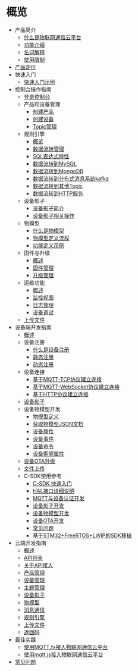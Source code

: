 # 概览
* 产品简介
  * [什么是物联网通信云平台](iot/uiot-core/product_introduction/what_is_iotcore)
  * [功能介绍](iot/uiot-core/product_introduction/function_introduction)
  * [名词解释](iot/uiot-core/product_introduction/terms)
  * [使用限制](iot/uiot-core/product_introduction/limitation)
* [产品定价](iot/uiot-core/pricing)
* 快速入门
  * [快速入门示例](iot/uiot-core/quick_start/scenario_description)
* 控制台操作指南
  * [登录控制台](iot/uiot-core/console_guide/chek_in)
  * 产品和设备管理
    * [创建产品](iot/uiot-core/console_guide/product_device/create_products)
    * [创建设备](iot/uiot-core/console_guide/product_device/create_devcies)
    * [Topic管理](iot/uiot-core/console_guide/product_device/topic)
  * 规则引擎
    * [概览](iot/uiot-core/console_guide/ruleengine/what_is_ruleegngine)
    * [数据流转管理](iot/uiot-core/console_guide/ruleengine/data_forwarding)
    * [SQL表达式特性](iot/uiot-core/console_guide/ruleengine/sql_statements)
    * [数据流转到MySQL](iot/uiot-core/console_guide/ruleengine/forward_data_to_mysql)
    * [数据流转到MongoDB](iot/uiot-core/console_guide/ruleengine/forward_data_to_mongodb)
    * [数据流转到分布式消息系统kafka](iot/uiot-core/console_guide/ruleengine/forward_data_to_kafka)
    * [数据流转到其他Topic](iot/uiot-core/console_guide/ruleengine/forward_data_to_topic)
    * [数据流转到HTTP服务](iot/uiot-core/console_guide/ruleengine/forward_data_to_http)
  * 设备影子
    * [设备影子简介](iot/uiot-core/console_guide/device_shadow/waht_is_deviceshadow)
    * [设备影子相关操作](iot/uiot-core/console_guide/device_shadow/operation_guide)
  * 物模型
    * [什么是物模型](iot/uiot-core/console_guide/thingmode/what_is_thingmode)
    * [物模型定义流程](iot/uiot-core/console_guide/thingmode/thingmode_guide)
    * [功能定义示例](iot/uiot-core/console_guide/thingmode/operation_example)
  * 固件与升级
    * [概述](iot/uiot-core/console_guide/ota/what_is_ota)
    * [固件管理](iot/uiot-core/console_guide/ota/firmware_management)
    * [升级管理](iot/uiot-core/console_guide/ota/firmware_update)
  * 运维功能
    * [概述](iot/uiot-core/console_guide/monitoring_maintenance/monitoring_maintenance_introduction)
    * [监控视图](iot/uiot-core/console_guide/monitoring_maintenance/monitor)
    * [日志管理](iot/uiot-core/console_guide/monitoring_maintenance/log)
    * [设备调试](iot/uiot-core/console_guide/monitoring_maintenance/online_debug)
  * [上传文件](iot/uiot-core/console_guide/uploadfile)
* 设备端开发指南
  * [概述](iot/uiot-core/device_develop_guide/sdkdownload)
  * 设备注册
    * [什么是设备注册](iot/uiot-core/device_develop_guide/authenticate_devices/what_is_authenticate_devices)
    * [静态注册](iot/uiot-core/device_develop_guide/authenticate_devices/unique-certificate-per-device_authentication)
    * [动态注册](iot/uiot-core/device_develop_guide/authenticate_devices/unique-certificate-per-product_authentication)
  * 设备连接
    * [基于MQTT-TCP协议建立连接](iot/uiot-core/device_develop_guide/deviceconnect/mqttconnect)
    * [基于MQTT-WebSocket协议建立连接](iot/uiot-core/device_develop_guide/deviceconnect/websocketconnect)
    * [基于HTTP协议建立连接](iot/uiot-core/device_develop_guide/deviceconnect/httpconnect)
  * [设备影子](iot/uiot-core/device_develop_guide/device_shadow)
  * 设备物模型开发
    * [物模型定义](iot/uiot-core/device_develop_guide/thingmode/what_is_thingmode)
    * [获取物模型JSON文档](iot/uiot-core/device_develop_guide/thingmode/get_json)
    * [设备属性](iot/uiot-core/device_develop_guide/thingmode/property)
    * [设备事件](iot/uiot-core/device_develop_guide/thingmode/event)
    * [设备命令](iot/uiot-core/device_develop_guide/thingmode/command)
    * [设备期望属性](iot/uiot-core/device_develop_guide/thingmode/desired)
  * [设备OTA升级](iot/uiot-core/device_develop_guide/ota)
  * [文件上传](iot/uiot-core/device_develop_guide/uploadfile)
  * C-SDK使用参考
    * [C-SDK 快速入门](iot/uiot-core/device_develop_guide/c_sdk_example/csdkquickstart)
    * [HAL接口详细说明](iot/uiot-core/device_develop_guide/c_sdk_example/halinterface)
    * [MQTT与设备认证开发](iot/uiot-core/device_develop_guide/c_sdk_example/mqttinterface)
    * [设备影子开发](iot/uiot-core/device_develop_guide/c_sdk_example/deviceshadowinterface)
    * [设备物模型开发](iot/uiot-core/device_develop_guide/c_sdk_example/thingmodelinterface)
    * [设备OTA开发](iot/uiot-core/device_develop_guide/c_sdk_example/otainterface)
    * [常见问题](iot/uiot-core/device_develop_guide/c_sdk_example/commonerror)
    * [基于STM32+FreeRTOS+LWIP的SDK移植](iot/uiot-core/device_develop_guide/c_sdk_example/stm32_freertos_lwip_portingguide)
* 云端开发指南
  * [概述](iot/uiot-core/api_guide/summary)
  * [API列表](iot/uiot-core/api_guide/api_list)
  * [关于API接入](iot/uiot-core/api_guide/api_guidehelp)
  * [产品管理](iot/uiot-core/api_guide/productmgmtapi)
  * [设备管理](iot/uiot-core/api_guide/devicemgmtapi)
  * [主题管理](iot/uiot-core/api_guide/topicmgmt)
  * [设备影子](iot/uiot-core/api_guide/deviceshadowmgmtapi)
  * [物模型](iot/uiot-core/api_guide/tingmodemgmtapi)
  * [消息通信](iot/uiot-core/api_guide/messagemgmtapi)
  * [规则引擎](iot/uiot-core/api_guide/ruleeneinmgmt)
  * [上传文件](iot/uiot-core/api_guide/uploadfile)
  * [返回码](iot/uiot-core/api_guide/retcode)
* 最佳实践
  * [使用MQTT.fx接入物联网通信云平台](iot/uiot-core/best_practices/connect_to_iotcore_using_mqtt.fx)
  * [使用mqtt.js接入物联网通信云平台](iot/uiot-core/best_practices/connect_to_iotcore_with_mqtt.js)
* [常见问题](iot/uiot-core/faq)




    
   
   
    
        
